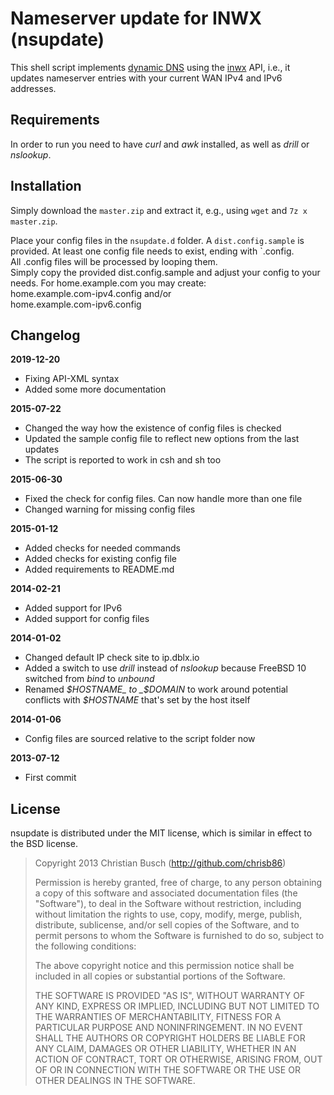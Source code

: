 # Nameserver update for INWX (nsupdate)

This shell script implements [dynamic DNS](https://en.wikipedia.org/wiki/Dynamic_DNS) using the [inwx](https://www.inwx.de/) API, i.e., it updates nameserver entries with your current WAN IPv4 and IPv6 addresses.

## Requirements

In order to run you need to have _curl_ and _awk_ installed, as well as _drill_ or _nslookup_.

## Installation

Simply download the `master.zip` and extract it, e.g., using `wget` and `7z x master.zip`.

Place your config files in the `nsupdate.d` folder. A `dist.config.sample` is provided. At least one config file needs to exist, ending with `.config.  
All .config files will be processed by looping them.  
Simply copy the provided dist.config.sample and adjust your config to your needs.
For home.example.com you may create:  
home.example.com-ipv4.config and/or  
home.example.com-ipv6.config  

## Changelog

**2019-12-20**

- Fixing API-XML syntax
- Added some more documentation

**2015-07-22**

- Changed the way how the existence of config files is checked
- Updated the sample config file to reflect new options from the last updates
- The script is reported to work in csh and sh too

**2015-06-30**

- Fixed the check for config files. Can now handle more than one file
- Changed warning for missing config files

**2015-01-12**

- Added checks for needed commands
- Added checks for existing config file
- Added requirements to README.md

**2014-02-21**

- Added support for IPv6
- Added support for config files

**2014-01-02**

- Changed default IP check site to ip.dblx.io
- Added a switch to use _drill_ instead of _nslookup_ because FreeBSD 10 switched from _bind_ to _unbound_ 
- Renamed _$HOSTNAME_ to _$DOMAIN_ to work around potential conflicts with _$HOSTNAME_ that's set by the host itself

**2014-01-06**

- Config files are sourced relative to the script folder now

**2013-07-12**

- First commit

## License

nsupdate is distributed under the MIT license, which is similar in effect to the BSD license.

> Copyright 2013 Christian Busch (http://github.com/chrisb86)
> 
> Permission is hereby granted, free of charge, to any person obtaining a copy of this software and associated documentation files (the "Software"), to deal in the Software without restriction, including without limitation the rights to use, copy, modify, merge, publish, distribute, sublicense, and/or sell copies of the Software, and to permit persons to whom the Software is furnished to do so, subject to the following conditions:
> 
> The above copyright notice and this permission notice shall be included in all copies or substantial portions of the Software.
> 
> THE SOFTWARE IS PROVIDED "AS IS", WITHOUT WARRANTY OF ANY KIND, EXPRESS OR IMPLIED, INCLUDING BUT NOT LIMITED TO THE WARRANTIES OF MERCHANTABILITY, FITNESS FOR A PARTICULAR PURPOSE AND NONINFRINGEMENT. IN NO EVENT SHALL THE AUTHORS OR COPYRIGHT HOLDERS BE LIABLE FOR ANY CLAIM, DAMAGES OR OTHER LIABILITY, WHETHER IN AN ACTION OF CONTRACT, TORT OR OTHERWISE, ARISING FROM, OUT OF OR IN CONNECTION WITH THE SOFTWARE OR THE USE OR OTHER DEALINGS IN THE SOFTWARE.
